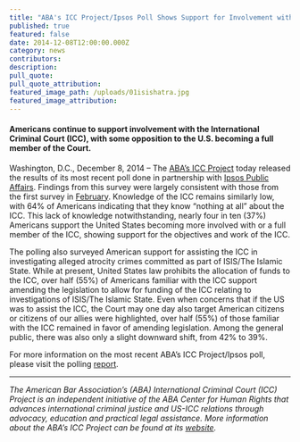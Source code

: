```yaml
---
title: "ABA's ICC Project/Ipsos Poll Shows Support for Involvement with the ICC"
published: true
featured: false
date: 2014-12-08T12:00:00.000Z
category: news
contributors:
description:
pull_quote:
pull_quote_attribution:
featured_image_path: /uploads/01isishatra.jpg
featured_image_attribution:
---
```



#### Americans continue to support involvement with the International Criminal Court (ICC), with some opposition to the U.S. becoming a full member of the Court.

Washington, D.C., December 8, 2014 – The [ABA’s ICC Project](http://www.aba-icc.org/) today released the results of its most recent poll done in partnership with [Ipsos Public Affairs](http://www.ipsos-na.com/research/public-affairs/). Findings from this survey were largely consistent with those from the first survey in [February](https://www.international-criminal-justice-today.org/polling-data/2014/02/17/february-2014-ipsos-polling-data/). Knowledge of the ICC remains similarly low, with 64% of Americans indicating that they know “nothing at all” about the ICC. This lack of knowledge notwithstanding, nearly four in ten (37%) Americans support the United States becoming more involved with or a full member of the ICC, showing support for the objectives and work of the ICC.

The polling also surveyed American support for assisting the ICC in investigating alleged atrocity crimes committed as part of ISIS/The Islamic State. While at present, United States law prohibits the allocation of funds to the ICC, over half (55%) of Americans familiar with the ICC support amending the legislation to allow for funding of the ICC relating to investigations of ISIS/The Islamic State. Even when concerns that if the US was to assist the ICC, the Court may one day also target American citizens or citizens of our allies were highlighted, over half (55%) of those familiar with the ICC remained in favor of amending legislation. Among the general public, there was also only a slight downward shift, from 42% to 39%.

For more information on the most recent ABA’s ICC Project/Ipsos poll, please visit the polling [report](https://www.international-criminal-justice-today.org/polling-data/2014/12/08/december-2014-ipsos-polling-data/).

<div align="center"><hr align="center" size="2" width="100%" /></div>

*The American Bar Association’s (ABA) International Criminal Court (ICC) Project is an independent initiative of the ABA Center for Human Rights that advances international criminal justice and US-ICC relations through advocacy, education and practical legal assistance. More information about the ABA’s ICC Project can be found at its [website](http://www.aba-icc.org/).*